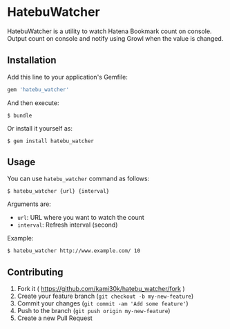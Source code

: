 # HatebuWatcher

HatebuWatcher is a utility to watch Hatena Bookmark count on console.
Output count on console and notify using Growl when the value is changed.

## Installation

Add this line to your application's Gemfile:

```ruby
gem 'hatebu_watcher'
```

And then execute:

    $ bundle

Or install it yourself as:

    $ gem install hatebu_watcher

## Usage

You can use `hatebu_watcher` command as follows:

```
$ hatebu_watcher {url} {interval}
```

Arguments are:

- `url`: URL where you want to watch the count
- `interval`: Refresh interval (second)

Example:

```
$ hatebu_watcher http://www.example.com/ 10
```

## Contributing

1. Fork it ( https://github.com/kami30k/hatebu_watcher/fork )
2. Create your feature branch (`git checkout -b my-new-feature`)
3. Commit your changes (`git commit -am 'Add some feature'`)
4. Push to the branch (`git push origin my-new-feature`)
5. Create a new Pull Request
